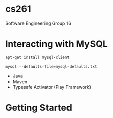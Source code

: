 # cs261
Software Engineering Group 16

Interacting with MySQL
======================

`apt-get install mysql-client`

`mysql --defaults-file=mysql-defaults.txt`








- Java
- Maven
- Typesafe Activator (Play Framework)

Getting Started
===============





